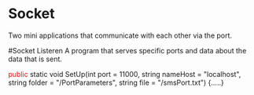 # Socket

Two mini applications that communicate with each other via the port.


#Socket Listeren
A program that serves specific ports and data about the data that is sent.

<span style="color:red;">public</span> static void SetUp(int port = 11000, string nameHost = "localhost", string folder = "/PortParameters", string file = "/smsPort.txt")
{.....}
